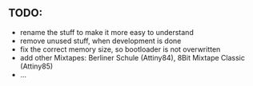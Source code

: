 ## TODO:

* rename the stuff to make it more easy to understand
* remove unused stuff, when development is done
* fix the correct memory size, so bootloader is not overwritten
* add other Mixtapes: Berliner Schule \(Attiny84\), 8Bit Mixtape Classic \(Attiny85\)
* ...




